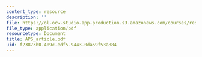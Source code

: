 ```yaml
---
content_type: resource
description: ''
file: https://ol-ocw-studio-app-production.s3.amazonaws.com/courses/res-8-001-applied-geometric-algebra-spring-2009/f23873b0409cedf594430da59f53a884_APS_article.pdf
file_type: application/pdf
resourcetype: Document
title: APS_article.pdf
uid: f23873b0-409c-edf5-9443-0da59f53a884
---
```

